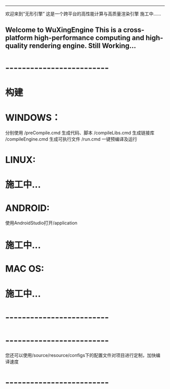  -------------------------
 欢迎来到“无形引擎”
 这是一个跨平台的高性能计算与高质量渲染引擎
 施工中......

 Welcome to WuXingEngine
 This is a cross-platform high-performance computing and high-quality rendering engine.
 Still Working...
 -------------------------

# -------------------------
# 构建
# WINDOWS：
分别使用
/preCompile.cmd 生成代码、脚本
/compileLibs.cmd 生成链接库
/compileEngine.cmd 生成可执行文件
/run.cmd 一键预编译及运行

# LINUX:
# 施工中...

# ANDROID:
使用AndroidStudio打开/application
# 施工中...

# MAC OS:
# 施工中...
# -------------------------

# -------------------------
您还可以使用/source/resource/configs下的配置文件对项目进行定制，加快编译速度
# -------------------------

 
